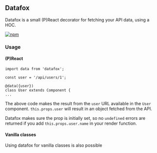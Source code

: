## Datafox

Datafox is a small (P)React decorator for fetching your API data, using a HOC.

<a href="https://www.npmjs.org/package/datafox">
  <img src="https://img.shields.io/npm/v/datafox.svg?style=flat" alt="npm">
</a>

### Usage

#### (P)React
```
import data from 'datafox';

const user = '/api/users/1';

@data({user})
class User extends Component {
...
```

The above code makes the result from the `user` URL available in the `User` component. `this.props.user` will result in an object fetched from the API.

Datafox makes sure the prop is initially set, so no `undefined` errors are returned if you add `this.props.user.name` in your render function.

#### Vanilla classes

Using datafox for vanilla classes is also possible